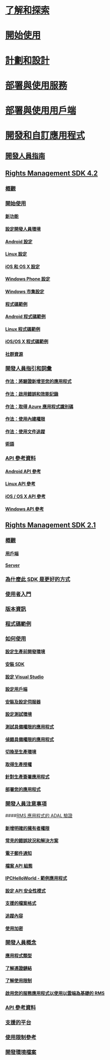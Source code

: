 # [了解和探索](/rights-management/understand-explore/azure-rights-management)
# [開始使用](/rights-management/get-started/requirements-azure-rms)
# [計劃和設計](/rights-management/plan-design/deployment-roadmap)
# [部署與使用服務](/rights-management/deploy-use/activate-service)
# [部署與使用用戶端](/rights-management/rms-client/use-client)
# [開發和自訂應用程式](developers-guide.md)
## [開發人員指南](developers-guide.md)
## [Rights Management SDK 4.2](active-directory-rights-management-services-multi-platform-thin-client-sdk-portal.md)
### [概觀](overview.md)
### [開始使用](get-started.md)
#### [新功能](release-notes.md)
#### [設定開發人員環境](setup-Developer-environment.md)
#### [Android 設定](android-sdk.md)
#### [Linux 設定](linux-setup.md)
#### [iOS 和 OS X 設定](ios-sdk.md)
#### [Windows Phone 設定](windows-phone-apps.md)
#### [Windows 市集設定](winrt-sdk.md)
#### [程式碼範例](code-examples.md)
#### [Android 程式碼範例](android-code.md)
#### [Linux 程式碼範例](linux-c-code-examples.md)
#### [iOS/OS X 程式碼範例](ios-os-x-code-examples.md)
#### [社群資源](community-resources.md)
### [開發人員指引和詞彙](core-concepts.md)
#### [作法：將驗證新增至您的應用程式](authentication-integration.md)
#### [作法：啟用錯誤和效能記錄](enabling-logging.md)
#### [作法：取得 Azure 應用程式識別碼](application-id.md)
#### [作法：使用內建權限](built-in-rights-usage-restriction-reference.md)
#### [作法：使用文件追蹤](how-to-use-document-tracking.md)
#### [術語](terms.md)
### [API 參考資料](api-reference-4-2.md)
#### [Android API 參考](android-namespaces.md)
#### [Linux API 參考](linux-c-api-reference.md)
#### [iOS / OS X API 參考](/rights-management/sdk/4.2/api/iOS/iOS)
#### [Windows API 參考](/rights-management/sdk/4.2/api/winrt/Microsoft.RightsManagement)
## [Rights Management SDK 2.1](microsoft-information-protection-and-control-client-portal.md)
### [概觀](ad-rms-overview.md)
#### [用戶端](ad-rms-client.md)
#### [Server](ad-rms-server.md)
### [為什麼此 SDK 是更好的方式](differences-between-ad-rms-and-ad-rms-2-0.md)
### [使用者入門](getting-started-with-ad-rms-2-0.md)
### [版本資訊](release-notes-rtm.md)
### [程式碼範例](samples.md)
### [如何使用](how-to-use-msipc.md)
#### [設定生產前開發環境](how-to-set-up-the-pre-production-Development-environment.md)
#### [安裝 SDK](create-your-first-rights-aware-application.md)
#### [設定 Visual Studio](how-to-configure-a-visual-studio-project-to-use-the-ad-rms-sdk-2-0.md)
#### [設定用戶端](how-to-configure-the-ad-rms-client-2-0.md)
#### [安裝及設定伺服器](how-to-install-and-configure-an-rms-server.md)
#### [設定測試環境](how-to-set-up-your-test-environment.md)
#### [測試具備權限的應用程式](running-your-first-application.md)
#### [偵錯具備權限的應用程式](debugging-applications-that-use-ad-rms.md)
#### [切換至生產環境](switching-to-the-production-environment.md)
#### [取得生產授權](obtaining-a-production-license.md)
#### [針對生產簽署應用程式](signing-your-application-for-production.md)
#### [部署您的應用程式](deploying-your-application.md)
### [開發人員注意事項](Developer-notes.md)
####[RMS 應用程式的 ADAL 驗證](adal-auth.md)
#### [新增明確的擁有者權限](add-explicit-owner-rights.md)
#### [常見的錯誤狀況和解決方案](common-error-conditions-and-solutions.md)
#### [電子郵件通知](how-to-enable-email-notification.md)
#### [檔案 API 組態](file-api-configuration.md)
#### [IPCHelloWorld - 範例應用程式](how-to-build-your-first-application.md)
#### [設定 API 安全性模式](setting-the-api-security-mode-api-mode.md)
#### [支援的檔案格式](supported-file-formats.md)
#### [追蹤內容](tracking-content.md)
#### [使用加密](working-with-encryption.md)
### [開發人員概念](ad-rms-concepts-nav.md)
#### [應用程式類型](application-types.md)
#### [了解憑證鏈結](understanding-certificate-chains.md)
#### [了解使用限制](understanding-usage-restrictions.md)
#### [啟用您的服務應用程式以使用以雲端為基礎的 RMS](how-to-use-file-api-with-aadrm-cloud.md)
### [API 參考資料](api-reference-2-1.md)
### [支援的平台](supported-platforms.md)
### [使用限制參考](usage-restriction-reference.md)
### [開發環境檔案](sdk-elements.md)


<!--HONumber=May16_HO2-->


